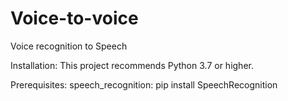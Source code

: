 # Voice-to-voice
Voice recognition to Speech

Installation: This project recommends Python 3.7 or higher.

Prerequisites: speech_recognition: pip install SpeechRecognition
